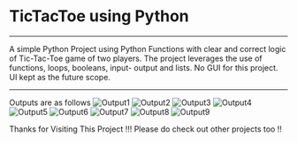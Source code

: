# TicTacToe using Python 
<hr>
A simple Python Project using Python Functions with clear and correct logic of Tic-Tac-Toe game of two players. The project leverages the use of functions, loops, booleans, input- output and lists.  
No GUI for this project. UI kept as the future scope.
<hr>

Outputs are as follows 
![Output1](https://github.com/user-attachments/assets/52071dff-6a83-4ed1-8a7c-1cdcc470bcac)
![Output2](https://github.com/user-attachments/assets/c63b15e7-c22d-4d17-b31d-657d70ad31ec)
![Output3](https://github.com/user-attachments/assets/01181bc3-eef9-49f5-aad1-279f4a7a4c6c)
![Output4](https://github.com/user-attachments/assets/07645bc7-748d-4588-a888-4603cf8c216c)
![Output5](https://github.com/user-attachments/assets/a1567224-5bbd-434c-a509-4b2d80a36e02)
![Output6](https://github.com/user-attachments/assets/275d2385-7795-41a1-8299-9f7ff0c93a00)
![Output7](https://github.com/user-attachments/assets/00b4e3e1-05b2-4a17-98ab-32c21a4efc0a)
![Output8](https://github.com/user-attachments/assets/f0cff6bf-d68f-4a05-967e-fe415ffda037)
![Output9](https://github.com/user-attachments/assets/717e9624-8f0c-4146-ac14-93facbd8cd48)

Thanks for Visiting This Project !!! 
Please do check out other projects too !!
